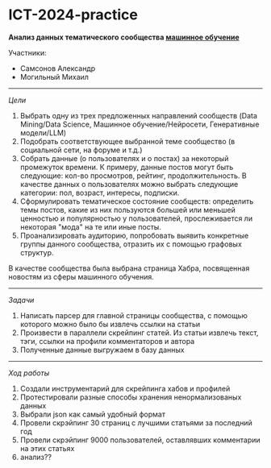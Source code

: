# ICT-2024-practice

**Анализ данных тематического сообщества [машинное обучение](https://habr.com/ru/hubs/machine_learning/articles/)**

Участники: 
- Самсонов Александр
- Могильный Михаил

---

*Цели*
1. Выбрать одну из трех предложенных направлений сообществ (Data Mining/Data Science, Машинное обучение/Нейросети, Генеративные модели/LLM)
2. Подобрать соответствующее выбранной теме сообщество (в социальной сети, на форуме и т.д.)
3. Собрать данные (о пользователях и о постах) за некоторый промежуток времени. К примеру, данные постов могут быть следующие: кол-во просмотров, рейтинг, продолжительность. В качестве данных о пользователях можно выбрать следующие категории: пол, возраст, интересы, подписки.
4. Сформулировать тематическое состояние сообществ: определить темы постов, какие из них пользуются большей или меньшей ценностью и популярностью у пользователей, прослеживается ли некоторая "мода" на те или иные посты.
5. Проанализировать аудиторию, попробовать выявить конкретные группы данного сообщества, отразить их с помощью графовых структур.

В качестве сообщества была выбрана страница Хабра, посвященная новостям из сферы машинного обучения. 

---

*Задачи*
1. Написать парсер для главной страницы сообщества, с помощью которого можно было бы извлечь ссылки на статьи
2. Произвести в параллели скрейпинг статей. Из статьи извлечь текст, тэги, ссылки на профили комментаторов и автора
3. Полученные данные выгружаем в базу данных

---

_Ход работы_
1. Создали инструментарий для скрейпинга хабов и профилей
2. Протестировали разные способы хранения ненормализованых данных
3. Выбрали json как самый удобный формат
4. Провели скрэйпинг 30 страниц с лучшими статьями за последний год
5. Провели скрэйпинг 9000 пользователей, оставлявших комментарии на этих статьях
6. анализ??
